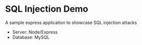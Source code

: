 # SQL Injection Demo

A sample express application to showcase SQL injection attacks

- Server: Node/Express
- Database: MySQL